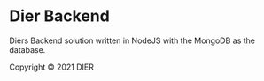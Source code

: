 # Dier Backend
Diers Backend solution written in NodeJS with the MongoDB as the database.

Copyright © 2021 DIER
